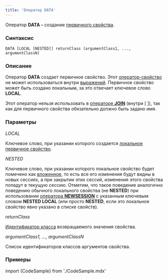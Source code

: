 ```yaml
---
title: 'Оператор DATA'
---
```


Оператор **DATA -** создание [первичного свойства](Data_properties_DATA_.md).

### Синтаксис

    DATA [LOCAL [NESTED]] returnClass (argumentClass1, ..., argumentClassN)

### Описание

Оператор **DATA** создает первичное свойство. Этот [оператор-свойство](Operators.md) не может использоваться внутри [выражений](Expression.md). Первичное свойство может быть создано локальным, за это отвечает ключевое слово **LOCAL**. 

Этот оператор нельзя использовать в [операторе **JOIN**](JOIN_operator.md) (внутри \[ \]), так как для первичного свойства обязательно должно быть задано имя.

### Параметры

*LOCAL*

Ключевое слово, при указании которого создается [локальное первичное свойство](Data_properties_DATA_.md#Сессионныепервичныесвойства-broken). 

*NESTED*

Ключевое слово, при указании которого локальное свойство будет помечено как [вложенное](Session_management.md), то есть все его изменения будут видны в новых сессиях, а при закрытии этих сессий, изменения этого свойства попадут в текущую сессию. Отметим, что такое поведение аналогично поведению обычного локального свойства (не **NESTED**) при использовании [оператора **NEWSESSION**](NEWSESSION_operator.md) с указанным ключевым словом **NESTED LOCAL** (или просто **NESTED**, если это локальное свойство явно указано в списке свойств).

*returnClass*

[Идентификатор класса](IDs.md#classid-broken) возвращаемого значения свойства. 

*argumentClass1, ..., argumentClassN*

Список идентификаторов классов аргументов свойства. 

### Примеры


import {CodeSample} from './CodeSample.mdx'

<CodeSample url="https://ru-documentation.lsfusion.org/sample?file=OperatorPropertySample&block=data"/>

